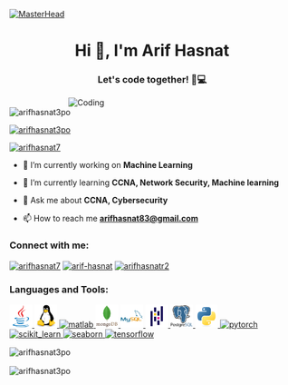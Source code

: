 [![MasterHead](https://camo.githubusercontent.com/efe028a1acecb148345817f09b7aa02ccb73f1335baf7ece530f6be85d4bfa1e/68747470733a2f2f692e70696e696d672e636f6d2f6f726967696e616c732f32662f66342f32382f32666634323830303666336164653566313062656163363933373230363261622e676966)](https://github.com/arifhasnat3po)
<h1 align="center">Hi 👋, I'm Arif Hasnat</h1>
<h3 align="center">Let's code together! 🤖💻</h3>
<img align="right" alt="Coding" width="400" src="https://cdn.dribbble.com/users/1162077/screenshots/3848914/programmer.gif")>
<p align="left"> <img src="https://komarev.com/ghpvc/?username=arifhasnat3po&label=Profile%20views&color=0e75b6&style=flat" alt="arifhasnat3po" /> </p>

<p align="left"> <a href="https://github.com/ryo-ma/github-profile-trophy"><img src="https://github-profile-trophy.vercel.app/?username=arifhasnat3po" alt="arifhasnat3po" /></a> </p>

<p align="left"> <a href="https://twitter.com/arifhasnat7" target="blank"><img src="https://img.shields.io/twitter/follow/arifhasnat7?logo=twitter&style=for-the-badge" alt="arifhasnat7" /></a> </p>

- 🔭 I’m currently working on **Machine Learning**

- 🌱 I’m currently learning **CCNA, Network Security, Machine learning**

- 💬 Ask me about **CCNA, Cybersecurity**

- 📫 How to reach me **arifhasnat83@gmail.com**

<h3 align="left">Connect with me:</h3>
<p align="left">
<a href="https://twitter.com/arifhasnat7" target="blank"><img align="center" src="https://raw.githubusercontent.com/rahuldkjain/github-profile-readme-generator/master/src/images/icons/Social/twitter.svg" alt="arifhasnat7" height="30" width="40" /></a>
<a href="https://linkedin.com/in/arif-hasnat" target="blank"><img align="center" src="https://raw.githubusercontent.com/rahuldkjain/github-profile-readme-generator/master/src/images/icons/Social/linked-in-alt.svg" alt="arif-hasnat" height="30" width="40" /></a>
<a href="https://kaggle.com/arifhasnatr2" target="blank"><img align="center" src="https://raw.githubusercontent.com/rahuldkjain/github-profile-readme-generator/master/src/images/icons/Social/kaggle.svg" alt="arifhasnatr2" height="30" width="40" /></a>
</p>

<h3 align="left">Languages and Tools:</h3>
<p align="left"> <a href="https://www.java.com" target="_blank" rel="noreferrer"> <img src="https://raw.githubusercontent.com/devicons/devicon/master/icons/java/java-original.svg" alt="java" width="40" height="40"/> </a> <a href="https://www.linux.org/" target="_blank" rel="noreferrer"> <img src="https://raw.githubusercontent.com/devicons/devicon/master/icons/linux/linux-original.svg" alt="linux" width="40" height="40"/> </a> <a href="https://www.mathworks.com/" target="_blank" rel="noreferrer"> <img src="https://upload.wikimedia.org/wikipedia/commons/2/21/Matlab_Logo.png" alt="matlab" width="40" height="40"/> </a> <a href="https://www.mongodb.com/" target="_blank" rel="noreferrer"> <img src="https://raw.githubusercontent.com/devicons/devicon/master/icons/mongodb/mongodb-original-wordmark.svg" alt="mongodb" width="40" height="40"/> </a> <a href="https://www.mysql.com/" target="_blank" rel="noreferrer"> <img src="https://raw.githubusercontent.com/devicons/devicon/master/icons/mysql/mysql-original-wordmark.svg" alt="mysql" width="40" height="40"/> </a> <a href="https://pandas.pydata.org/" target="_blank" rel="noreferrer"> <img src="https://raw.githubusercontent.com/devicons/devicon/2ae2a900d2f041da66e950e4d48052658d850630/icons/pandas/pandas-original.svg" alt="pandas" width="40" height="40"/> </a> <a href="https://www.postgresql.org" target="_blank" rel="noreferrer"> <img src="https://raw.githubusercontent.com/devicons/devicon/master/icons/postgresql/postgresql-original-wordmark.svg" alt="postgresql" width="40" height="40"/> </a> <a href="https://www.python.org" target="_blank" rel="noreferrer"> <img src="https://raw.githubusercontent.com/devicons/devicon/master/icons/python/python-original.svg" alt="python" width="40" height="40"/> </a> <a href="https://pytorch.org/" target="_blank" rel="noreferrer"> <img src="https://www.vectorlogo.zone/logos/pytorch/pytorch-icon.svg" alt="pytorch" width="40" height="40"/> </a> <a href="https://scikit-learn.org/" target="_blank" rel="noreferrer"> <img src="https://upload.wikimedia.org/wikipedia/commons/0/05/Scikit_learn_logo_small.svg" alt="scikit_learn" width="40" height="40"/> </a> <a href="https://seaborn.pydata.org/" target="_blank" rel="noreferrer"> <img src="https://seaborn.pydata.org/_images/logo-mark-lightbg.svg" alt="seaborn" width="40" height="40"/> </a> <a href="https://www.tensorflow.org" target="_blank" rel="noreferrer"> <img src="https://www.vectorlogo.zone/logos/tensorflow/tensorflow-icon.svg" alt="tensorflow" width="40" height="40"/> </a> </p>

<p><img align="center" src="https://github-readme-stats.vercel.app/api/top-langs?username=arifhasnat3po&show_icons=true&locale=en&layout=compact" alt="arifhasnat3po" /></p>

<p><img align="center" src="https://github-readme-streak-stats.herokuapp.com/?user=arifhasnat3po&" alt="arifhasnat3po" /></p>
